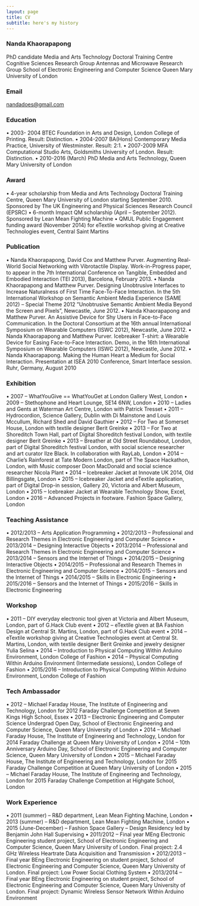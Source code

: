 ```yaml
---
layout: page
title: CV
subtitle: here's my history
---
```


### Nanda Khaorapapong
PhD candidate
Media and Arts Technology Doctoral Training Centre
Cognitive Sciences Research Group
Antennas and Microwave Research Group
School of Electronic Engineering and Computer Science
Queen Mary University of London

### Email
nandadoes@gmail.com

### Education
•	2003- 2004 BTEC Foundation in Arts and Design, London College of Printing. Result: Distinction.
•	2004-2007 BA(Hons) Contemporary Media Practice, University of Westminster. Result: 2:1.
•	2007-2009 MFA Computational Studio Arts, Goldsmiths University of London. Result: Distinction.
•	2010-2016 (March) PhD Media and Arts Technology, Queen Mary University of London

### Award
•	4-year scholarship from Media and Arts Technology Doctoral Training Centre, Queen Mary University of London starting September 2010. Sponsored by The UK Engineering and Physical Sciences Research Council (EPSRC)
•	6-month Impact QM scholarship (April – September 2012). Sponsored by Lean Mean Fighting Machine
•	QMUL Public Engagement funding award (November 2014) for eTextile workshop giving at Creative Technologies event, Central Saint Martins

### Publication
•	Nanda Khaorapapong, David Cox and Matthew Purver. Augmenting Real-World Social Networking with Vibrotactile Display. Work-in-Progress paper, to appear in the 7th International Conference on Tangible, Embedded and Embodied Interaction (TEI 2013), Barcelona, February 2013.
•	Nanda Khaorapapong and Matthew Purver. Designing Unobtrusive Interfaces to Increase Naturalness of First Time Face-To-Face Interaction. In the 5th International Workshop on Semantic Ambient Media Experience (SAME 2012) – Special Theme 2012 ”Unobtrusive Semantic Ambient Media Beyond the Screen and Pixels”, Newcastle, June 2012.
•	Nanda Khaorapapong and Matthew Purver. An Assistive Device for Shy Users in Face-to-Face Communication. In the Doctoral Consortium at the 16th annual International Symposium on Wearable Computers (ISWC 2012), Newcastle, June 2012.
•	Nanda Khaorapapong and Matthew Purver. Icebreaker T-shirt: a Wearable Device for Easing Face-to-Face Interaction. Demo, in the 16th International Symposium on Wearable Computers (ISWC 2012), Newcastle, June 2012.
•	Nanda Khaorapapong. Making the Human Heart a Medium for Social Interaction. Presentation at ISEA 2010 Conference, Smart Interface session. Ruhr, Germany, August 2010

### Exhibition
•	2007 – WhatYouGive == WhatYouGet at London Gallery West, London
•	2009 – Stethophone and Heart Lounge, SE14 6NW, London
•	2010 – Ladies and Gents at Waterman Art Centre, London with Patrick Tresset
•	2011 – Hydrocordion, Science Gallery, Dublin with Di Mainstone and Louis Mccullum, Richard Shed and David Gauthier
•	2012 – For Two at Somerset House, London with textile designer Berit Greinke
•	2013 – For Two at Shoreditch Town Hall, part of Digital Shoreditch festival London, with textile designer Berit Greinke
•	2013 – Breather at Old Street Roundabout, London, part of Digital Shoreditch festival London, with social science researcher and art curator Ilze Black. In collaboration with RayLab, London
•	2014 – Charlie’s Rainforest at Tate Modern London, part of The Space Hackathon, London, with Music composer Doon MacDonald and social science researcher Nicola Plant
•	2014 – Icebreaker Jacket at Innovate UK 2014, Old Billingsgate, London
•	2015 – Icebreaker Jacket and eTextile application, part of Digital Drop-in session, Gallery 20, Victoria and Albert Museum, London
•	2015 – Icebreaker Jacket at Wearable Technology Show, Excel, London
•	2016 – Advanced Projects in footware. Fashion Space Gallery, London

### Teaching Assistance
•	2012/2013 – Arts Application Programming
•	2012/2013 – Professional and Research Themes in Electronic Engineering and Computer Science
•	2013/2014 – Designing Interactive Objects
•	2013/2014 – Professional and Research Themes in Electronic Engineering and Computer Science
•	2013/2014 – Sensors and the Internet of Things
•	2014/2015 – Designing Interactive Objects
•	2014/2015 – Professional and Research Themes in Electronic Engineering and Computer Science
•	2014/2015 – Sensors and the Internet of Things
•	2014/2015 – Skills in Electronic Engineering
•	2015/2016 – Sensors and the Internet of Things
•	2015/2016 – Skills in Electronic Engineering

### Workshop
•	2011 – DIY everyday electronic tool given at Victoria and Albert Museum, London, part of G.Hack Club event
•	2012 – eTextile given at BA Fashion Design at Central St. Martins, London, part of G.Hack Club event
•	2014 – eTextile workshop giving at Creative Technologies event at Central St. Martins, London, with textile designer Berit Greinke and jewelry designer Yulia Selina
•	2014 – Introduction to Physical Computing Within Arduino Environment, London College of Fashion
•	2014 – Physical Computing Within Arduino Environment (Intermediate sessions), London College of Fashion
•	2015/2016 – Introduction to Physical Computing Within Arduino Environment, London College of Fashion

### Tech Ambassador
•	2012 – Michael Faraday House, The Institute of Engineering and Technology, London for 2012 Faraday Challenge Competition at Seven Kings High School, Essex
•	2013 – Electronic Engineering and Computer Science Undergrad Open Day, School of Electronic Engineering and Computer Science, Queen Mary University of London
•	2014 – Michael Faraday House, The Institute of Engineering and Technology, London for 2014 Faraday Challenge at Queen Mary University of London
•	2014 – 10th Anniversary Arduino Day, School of Electronic Engineering and Computer Science, Queen Mary University of London
•	2015 – Michael Faraday House, The Institute of Engineering and Technology, London for 2015 Faraday Challenge Competition at Queen Mary University of London
•	2015 – Michael Faraday House, The Institute of Engineering and Technology, London for 2015 Faraday Challenge Competition at Highgate School, London

### Work Experience
•	2011 (summer) – R&D department, Lean Mean Fighting Machine, London
•	2013 (summer) – R&D department, Lean Mean Fighting Machine, London
•	2015 (June-December) – Fashion Space Gallery – Design Residency led by Benjamin John Hall
Supervising
•	2011/2012 – Final year MEng Electronic Engineering student project, School of Electronic Engineering and Computer Science, Queen Mary University of London. Final project: 2.4 GHz Wireless Heartrate Data Acquisition and Transmission
•	2012/2013 – Final year BEng Electronic Engineering on student project, School of Electronic Engineering and Computer Science, Queen Mary University of London. Final project: Low Power Social Clothing System
•	2013/2014 – Final year BEng Electronic Engineering on student project, School of Electronic Engineering and Computer Science, Queen Mary University of London. Final project: Dynamic Wireless Sensor Network Within Arduino Environment

